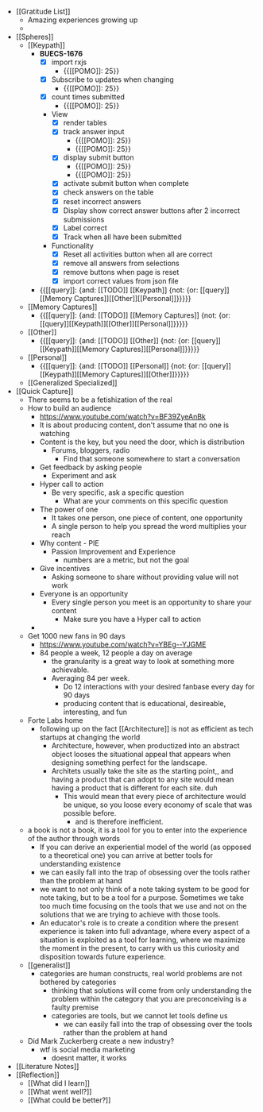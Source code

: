 - [[Gratitude List]] 
    - Amazing experiences growing up
    - 
- [[Spheres]]
    - [[Keypath]]
        - **BUECS-1676**
            - [x] import rxjs
                - {{[[POMO]]: 25}}
            - [x] Subscribe to updates when changing
                - {{[[POMO]]: 25}}
            - [x] count times submitted
                - {{[[POMO]]: 25}}
            - View
                - [x] render tables 
                - [x] track answer input
                    - {{[[POMO]]: 25}}
                    - {{[[POMO]]: 25}}
                - [x]  display submit button
                    - {{[[POMO]]: 25}}
                    - {{[[POMO]]: 25}}
                - [x] activate submit button when complete
                - [x] check answers on the table
                - [x] reset incorrect answers
                - [x] Display show correct answer buttons after 2 incorrect submissions
                - [x] Label correct
                - [x] Track when all have been submitted
            - Functionality
                - [x] Reset all activities button when all are correct
                - [x] remove all answers from selections
                - [x] remove buttons when page is reset
                - [x] import correct values from json file
        - {{[[query]]: {and: [[TODO]] [[Keypath]] {not: {or: [[query]][[Memory Captures]][[Other]][[Personal]]}}}}}
    - [[Memory Captures]]
        - {{[[query]]: {and: [[TODO]] [[Memory Captures]] {not: {or: [[query]][[Keypath]][[Other]][[Personal]]}}}}}
    - [[Other]]
        - {{[[query]]: {and: [[TODO]] [[Other]] {not: {or: [[query]][[Keypath]][[Memory Captures]][[Personal]]}}}}}
    - [[Personal]]
        - {{[[query]]: {and: [[TODO]] [[Personal]] {not: {or: [[query]][[Keypath]][[Memory Captures]][[Other]]}}}}}
    - [[Generalized Specialized]]
- [[Quick Capture]]
    - There seems to be a fetishization of the real
    - How to build an audience
        - https://www.youtube.com/watch?v=BF39ZyeAnBk
        - It is about producing content, don't assume that no one is watching
        - Content is the key, but you need the door, which is distribution
            - Forums, bloggers, radio
                - Find that someone somewhere to start a conversation
        - Get feedback by asking people
            - Experiment and ask
        - Hyper call to action
            - Be very specific, ask a specific question
                - What are your comments on this specific question
        - The power of one
            - It takes one person, one piece of content, one opportunity
            - A single person to help you spread the word multiplies your reach
        - Why content - PIE
            - Passion Improvement and Experience
                - numbers are a metric, but not the goal
        - Give incentives
            - Asking someone to share without providing value will not work
        - Everyone is an opportunity
            - Every single person you meet is an opportunity to share your content
                - Make sure you have a Hyper call to action
        - 
    - Get 1000 new fans in 90 days
        - https://www.youtube.com/watch?v=YBEg--YJGME
        - 84 people a week, 12 people a day on average
            - the granularity is a great way to look at something more achievable. 
            - Averaging 84 per week. 
                - Do 12 interactions with your desired fanbase every day for 90 days
                - producing content that is educational, desireable, interesting, and fun
    - Forte Labs home
        - following up on the fact [[Architecture]] is not as efficient as tech startups at changing the world
            - Architecture, however, when productized into an abstract object looses the situational appeal that appears when designing something perfect for the landscape.
            - Architets usually take the site as the starting point,, and having a product that can adopt to any site would mean having a product that is different for each site. duh
                - This would mean that every piece of architecture would be unique, so you loose every economy of scale that was possible before.
                    -  and is therefore inefficient.
    - a book is not a book, it is a tool for you to enter into the experience of the author through words
        - If you can derive an experiential model of the world (as opposed to a theoretical one) you can arrive at better tools for understanding existence
        - we can easily fall into the trap of obsessing over the tools rather than the problem at hand
        - we want to not only think of a note taking system to be good for note taking, but to be a tool for a purpose. Sometimes we take too much time focusing on the tools that we use and not on the solutions that we are trying to achieve with those tools.
        - An educator's role is to create a condition where the present experience is taken into full advantage, where every aspect of a situation is exploited as a tool for learning, where we maximize the moment in the present, to carry with us this curiosity and disposition towards future experience.
    - [[generalist]]
        - categories are human constructs, real world problems are not bothered by categories
            - thinking that solutions will come from only understanding the problem within the category that you are preconceiving is a faulty premise
            - categories are tools, but we cannot let tools define us
                - we can easily fall into the trap of obsessing over the tools rather than the problem at hand
    - Did Mark Zuckerberg create a new industry?
        - wtf is social media marketing 
            - doesnt matter, it works
- [[Literature Notes]]
- [[Reflection]]
    - [[What did I learn]]
    - [[What went well?]]
    - [[What could be better?]]
